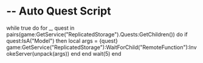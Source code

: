 # -- Auto Quest Script
while true do
    for _, quest in pairs(game:GetService("ReplicatedStorage").Quests:GetChildren()) do
        if quest:IsA("Model") then
            local args = {quest}
            game:GetService("ReplicatedStorage"):WaitForChild("RemoteFunction"):InvokeServer(unpack(args))
        end
    end
    wait(5)
end
